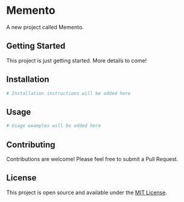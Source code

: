 # Memento

A new project called Memento.

## Getting Started

This project is just getting started. More details to come!

## Installation

```bash
# Installation instructions will be added here
```

## Usage

```bash
# Usage examples will be added here
```

## Contributing

Contributions are welcome! Please feel free to submit a Pull Request.

## License

This project is open source and available under the [MIT License](LICENSE).
